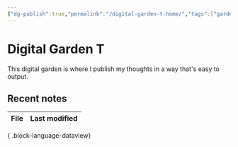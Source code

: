 ```yaml
---
{"dg-publish":true,"permalink":"/digital-garden-t-home/","tags":["gardenEntry"],"created":"2023-12-26T20:57:28.391+09:00","updated":"2024-01-02T22:18:37.024+09:00"}
---
```



# Digital Garden T

This digital garden is where I publish my thoughts in a way that's easy to output.

## Recent notes

| File | Last modified |
| ---- | ------------- |

{ .block-language-dataview}
